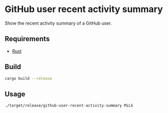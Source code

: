 # GitHub user recent activity summary

Show the recent activity summary of a GitHub user.

## Requirements

* [Rust](https://www.rust-lang.org/tools/install)

## Build

```sh
cargo build --release
```

## Usage

```sh
./target/release/github-user-recent-activity-summary MiLk
```
